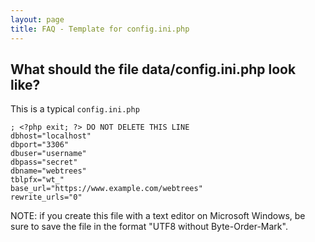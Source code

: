 ```yaml
---
layout: page
title: FAQ - Template for config.ini.php
---
```


## What should the file data/config.ini.php look like?

This is a typical `config.ini.php`


```
; <?php exit; ?> DO NOT DELETE THIS LINE
dbhost="localhost"
dbport="3306"
dbuser="username"
dbpass="secret"
dbname="webtrees"
tblpfx="wt_"
base_url="https://www.example.com/webtrees"
rewrite_urls="0"
```

NOTE: if you create this file with a text editor on Microsoft Windows, be sure to save the
file in the format "UTF8 without Byte-Order-Mark".
